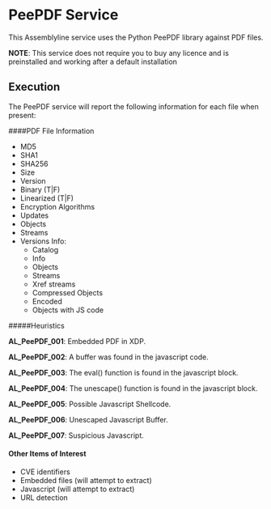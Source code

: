 # PeePDF Service

This Assemblyline service uses the Python PeePDF library against PDF files. 

**NOTE**: This service does not require you to buy any licence and is preinstalled and working after a default installation

## Execution

The PeePDF service will report the following information for each file when present:

####PDF File Information

- MD5
- SHA1
- SHA256
- Size
- Version
- Binary (T|F)
- Linearized  (T|F)
- Encryption Algorithms
- Updates 
- Objects 
- Streams 
- Versions Info:
    - Catalog
    - Info
    - Objects
    - Streams
    - Xref streams
    - Compressed Objects
    - Encoded
    - Objects with JS code

#####Heuristics

**AL_PeePDF_001**: Embedded PDF in XDP.

**AL_PeePDF_002**: A buffer was found in the javascript code.

**AL_PeePDF_003**: The eval() function is found in the javascript block. 

**AL_PeePDF_004**: The unescape() function is found in the javascript block. 

**AL_PeePDF_005**: Possible Javascript Shellcode.

**AL_PeePDF_006**: Unescaped Javascript Buffer.

**AL_PeePDF_007**: Suspicious Javascript.

#### Other Items of Interest

- CVE identifiers
- Embedded files (will attempt to extract)
- Javascript (will attempt to extract)
- URL detection